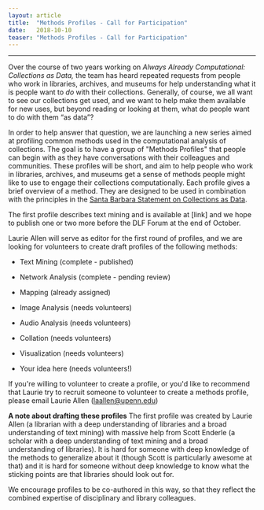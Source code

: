 ```yaml
---
layout: article
title:  "Methods Profiles - Call for Participation"
date:   2018-10-10 
teaser: "Methods Profiles - Call for Participation"
---
```

---
Over the course of two years working on *Always Already Computational: Collections as Data,* the team has heard repeated requests from people who work in libraries, archives, and museums for help understanding what it is people want to *do* with their collections.  Generally, of course, we all want to see our collections get used, and we want to help make them available for new uses, but beyond reading or looking at them, what do people want to do with them “as data”? 

In order to help answer that question, we are launching a new series aimed at profiling common methods used in the computational analysis of collections. The goal is to have a group of "Methods Profiles" that people can begin with as they have conversations with their colleagues and communities. These profiles will be short, and aim to help people who work in libraries, archives, and museums get a sense of methods people might like to use to engage their collections computationally. Each profile gives a brief overview of a method. They are designed to be used in combination with the principles in the [Santa Barbara Statement on Collections as Data](https://collectionsasdata.github.io/statement/).

The first profile describes text mining and is available at [link] and we hope to publish one or two more before the DLF Forum at the end of October.

Laurie Allen will serve as editor for the first round of profiles, and we are looking for volunteers to create draft profiles of the following methods:

- Text Mining (complete - published)

- Network Analysis (complete - pending review)

- Mapping (already assigned)

- Image Analysis (needs volunteers)

- Audio Analysis (needs volunteers)

- Collation (needs volunteers)

- Visualization (needs volunteers)

- Your idea here (needs volunteers!)

If you're willing to volunteer to create a profile, or you'd like to recommend that Laurie try to recruit someone to volunteer to create a methods profile, please email Laurie Allen (laallen@upenn.edu) 

**A note about drafting these profiles**  The first profile was created by Laurie Allen (a librarian with a deep understanding of libraries and a broad understanding of text mining) with massive help from Scott Enderle (a scholar with a deep understanding of text mining and a broad understanding of libraries). It is hard for someone with deep knowledge of the methods to generalize about it (though Scott is particularly awesome at that) and it is hard for someone without deep knowledge to know what the sticking points are that libraries should look out for. 

We encourage profiles to be co-authored in this way, so that they reflect the combined expertise of disciplinary and library colleagues. 
 
